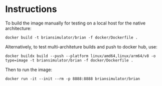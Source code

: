 Instructions
============

To build the image manually for testing on a local host for the native architecture:

`docker build -t briansimulator/brian -f docker/Dockerfile .`

Alternatively, to test multi-architeture builds and push to docker hub, use:

`docker buildx build --push --platform linux/amd64,linux/arm64/v8 -o type=image -t briansimulator/brian -f docker/Dockerfile .`

Then to run the image:

`docker run -it --init --rm -p 8888:8888 briansimulator/brian`

